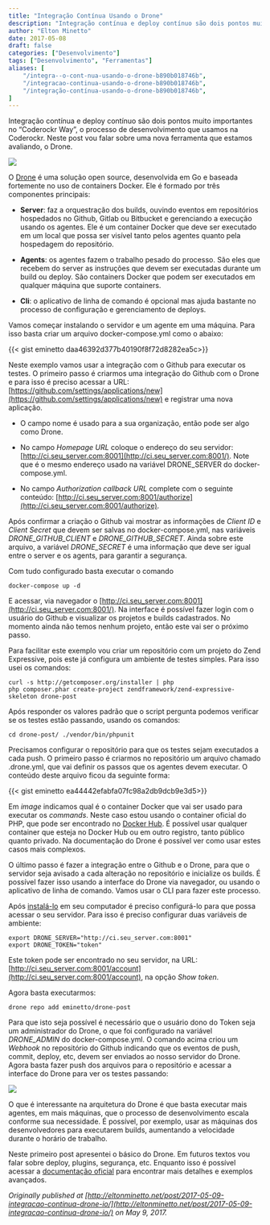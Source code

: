 ```yaml
---
title: "Integração Contínua Usando o Drone"
description: "Integração contínua e deploy contínuo são dois pontos muito importantes no “Coderockr Way”, o processo de desenvolvimento que usamos na Coderockr..."
author: "Elton Minetto"
date: 2017-05-08
draft: false
categories: ["Desenvolvimento"]
tags: ["Desenvolvimento", "Ferramentas"]
aliases: [
    "/integra--o-cont-nua-usando-o-drone-b890b018746b",
    "/integracao-continua-usando-o-drone-b890b018746b",
    "/integração-contínua-usando-o-drone-b890b018746b",
]
---
```


Integração contínua e deploy contínuo são dois pontos muito importantes no “Coderockr Way”, o processo de desenvolvimento que usamos na Coderockr. Neste post vou falar sobre uma nova ferramenta que estamos avaliando, o Drone.

![](https://cdn-images-1.medium.com/max/2000/1*YwR9yAOWUkbLiiscmQRN7g.png)

O [Drone](https://drone.io/) é uma solução open source, desenvolvida em Go e baseada fortemente no uso de containers Docker. Ele é formado por três componentes principais:

* **Server**: faz a orquestração dos builds, ouvindo eventos em repositórios hospedados no Github, Gitlab ou Bitbucket e gerenciando a execução usando os agentes. Ele é um container Docker que deve ser executado em um local que possa ser visível tanto pelos agentes quanto pela hospedagem do repositório.

* **Agents**: os agentes fazem o trabalho pesado do processo. São eles que recebem do server as instruções que devem ser executadas durante um build ou deploy. São containers Docker que podem ser executados em qualquer máquina que suporte containers.

* **Cli**: o aplicativo de linha de comando é opcional mas ajuda bastante no processo de configuração e gerenciamento de deploys.

Vamos começar instalando o servidor e um agente em uma máquina. Para isso basta criar um arquivo docker-compose.yml como o abaixo:

{{< gist eminetto daa46392d377b40190f8f72d8282ea5c>}}

Neste exemplo vamos usar a integração com o Github para executar os testes. O primeiro passo é criarmos uma integração do Github com o Drone e para isso é preciso acessar a URL: [https://github.com/settings/applications/new](https://github.com/settings/applications/new) e registrar uma nova aplicação.

* O campo nome é usado para a sua organização, então pode ser algo como Drone.

* No campo *Homepage URL* coloque o endereço do seu servidor: [http://ci.seu_server.com:8001](http://ci.seu_server.com:8001/). Note que é o mesmo endereço usado na variável DRONE_SERVER do docker-compose.yml.

* No campo *Authorization callback URL* complete com o seguinte conteúdo: [http://ci.seu_server.com:8001/authorize](http://ci.seu_server.com:8001/authorize).

Após confirmar a criação o Github vai mostrar as informações de *Client ID* e *Client Secret* que devem ser salvas no docker-compose.yml, nas variáveis *DRONE_GITHUB_CLIENT* e *DRONE_GITHUB_SECRET*. Ainda sobre este arquivo, a variável *DRONE_SECRET* é uma informação que deve ser igual entre o server e os agents, para garantir a segurança.

Com tudo configurado basta executar o comando

    docker-compose up -d

E acessar, via navegador o [http://ci.seu_server.com:8001](http://ci.seu_server.com:8001/). Na interface é possível fazer login com o usuário do Github e visualizar os projetos e builds cadastrados. No momento ainda não temos nenhum projeto, então este vai ser o próximo passo.

Para facilitar este exemplo vou criar um repositório com um projeto do Zend Expressive, pois este já configura um ambiente de testes simples. Para isso usei os comandos:

    curl -s http://getcomposer.org/installer | php
    php composer.phar create-project zendframework/zend-expressive-skeleton drone-post

Após responder os valores padrão que o script pergunta podemos verificar se os testes estão passando, usando os comandos:

    cd drone-post/ ./vendor/bin/phpunit

Precisamos configurar o repositório para que os testes sejam executados a cada push. O primeiro passo é criarmos no repositório um arquivo chamado .drone.yml, que vai definir os passos que os agentes devem executar. O conteúdo deste arquivo ficou da seguinte forma:

{{< gist eminetto ea44442efabfa07fc98a2db9dcb9e3d5>}}

Em *image* indicamos qual é o container Docker que vai ser usado para executar os *commands*. Neste caso estou usando o container oficial do PHP, que pode ser encontrado no [Docker Hub](https://hub.docker.com/_/php/). É possível usar qualquer container que esteja no Docker Hub ou em outro registro, tanto público quanto privado. Na documentação do Drone é possível ver como usar estes casos mais complexos.

O último passo é fazer a integração entre o Github e o Drone, para que o servidor seja avisado a cada alteração no repositório e inicialize os builds. É possível fazer isso usando a interface do Drone via navegador, ou usando o aplicativo de linha de comando. Vamos usar o CLI para fazer este processo.

Após [instalá-lo](http://docs.drone.io/cli-installation/) em seu computador é preciso configurá-lo para que possa acessar o seu servidor. Para isso é preciso configurar duas variáveis de ambiente:

    export DRONE_SERVER="http://ci.seu_server.com:8001"
    export DRONE_TOKEN="token"

Este token pode ser encontrado no seu servidor, na URL: [http://ci.seu_server.com:8001/account](http://ci.seu_server.com:8001/account), na opção *Show token*.

Agora basta executarmos:

    drone repo add eminetto/drone-post

Para que isto seja possível é necessário que o usuário dono do Token seja um administrador do Drone, o que foi configurado na variável *DRONE_ADMIN* do docker-compose.yml. O comando acima criou um *Webhook* no repositório do Github indicando que os eventos de push, commit, deploy, etc, devem ser enviados ao nosso servidor do Drone. Agora basta fazer push dos arquivos para o repositório e acessar a interface do Drone para ver os testes passando:

![](https://cdn-images-1.medium.com/max/2652/0*SUv7NJBc5imk2hFG.png)

O que é interessante na arquitetura do Drone é que basta executar mais agentes, em mais máquinas, que o processo de desenvolvimento escala conforme sua necessidade. É possível, por exemplo, usar as máquinas dos desenvolvedores para executarem builds, aumentando a velocidade durante o horário de trabalho.

Neste primeiro post apresentei o básico do Drone. Em futuros textos vou falar sobre deploy, plugins, segurança, etc. Enquanto isso é possível acessar a [documentação oficial](http://docs.drone.io/) para encontrar mais detalhes e exemplos avançados.

*Originally published at [http://eltonminetto.net/post/2017-05-09-integracao-continua-drone-io/](http://eltonminetto.net/post/2017-05-09-integracao-continua-drone-io/) on May 9, 2017.*
